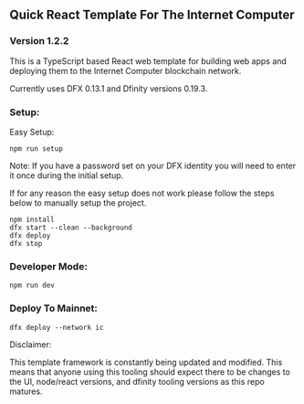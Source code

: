 ## Quick React Template For The Internet Computer
### Version 1.2.2

This is a TypeScript based React web template for building web apps and deploying them to the Internet Computer blockchain network.

Currently uses DFX 0.13.1 and Dfinity versions 0.19.3.

### Setup:

Easy Setup:

```
npm run setup
```

Note: If you have a password set on your DFX identity you will need to enter it once during the initial setup.

If for any reason the easy setup does not work please follow the steps below to manually setup the project.

```
npm install
dfx start --clean --background
dfx deploy
dfx stop
```

### Developer Mode:

```
npm run dev
```

### Deploy To Mainnet:

```
dfx deploy --network ic
```

Disclaimer:

This template framework is constantly being updated and modified. This means that anyone using this tooling should expect there to be changes to the UI, node/react versions, and dfinity tooling versions as this repo matures.